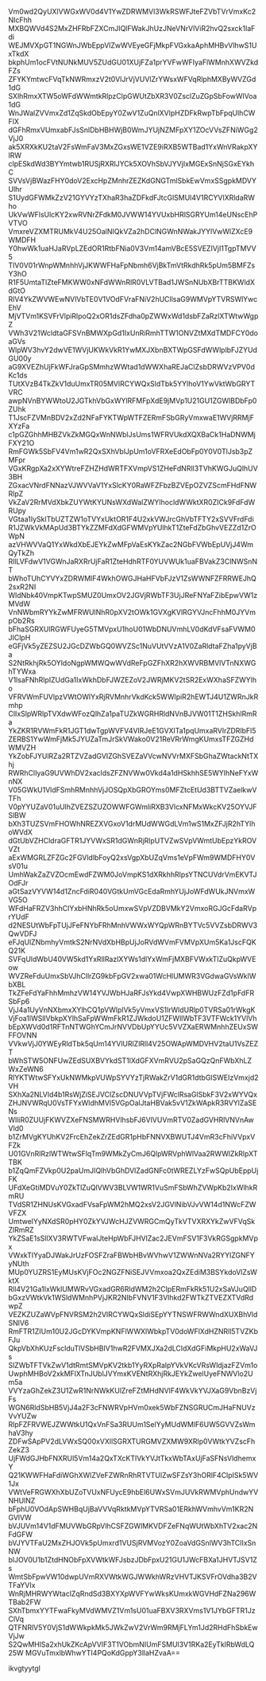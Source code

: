 Vm0wd2QyUXlVWGxWV0d4V1YwZDRWMVl3WkRSWFJteFZVbTVrVmxKc2NIcFhh
MXBQWVd4S2MxZHFRbFZXCmJIQlFWakJhUzJNeVNrVlViR2hvQ2sxck1IaFdi
WEJMVXpGT1NGWnJWbEppVlZwWVEyeGFjMkpFVGxkaAphMHBvVlhwS1UxTkdX
bkphUm1ocFVtNUNkMUV5ZUdGU01XUjFZa1prYVFwWFIyaFlWMnhXWVZkdFZs
ZFYKYmtwcFVqTkNWRmxzV2t0VlJrVjVUVlZrYWsxWFVqRlphMXByWVZGd1dG
SXlhRmxXTW5oWFdWWmtkRlpzClpGWUtZbXR3V0ZsclZuZGpSbFowWlVoa1dG
WnJWalZVVmxZd1ZqSkdObEpyY0ZwV1ZuQnlXVlpHZDFkRwpTbFpqUlhCWFlX
dGFhRmxVUmxabFJsSnlDbHBHWjB0WmJYUjNZMFpXY1ZOcVVsZFNiWGg2VjJ0
ak5XRXkKU2taV2FsWmFaV3MxZGxsWE1VZE9iRXB5WTBad1YxWnVRakpXYlRW
clpESkdWd3BYYmtwb1RUSjRXRlJYCk5XOVhSbVJYVjIxMGExSnNjSGxEYkhC
SVVsVjBWazFHY0doV2ExcHpZMnhrZEZKdGNGTmlSbkEwVmxSSgpkMDVYUlhr
S1UydGFWMkZzV21GYVYzTXhaR3haZDFkdFJtcGlSMUl4V1RCYVlXRldaRWho
UkVwWFlsUlcKY2xwRVNrZFdkM0JVWW14YVUxbHRlSGRYUm14eUNscEhPVTVO
VmxreVZXMTRUMkV4U25OalNIQkVZa2hDClNGWnNWakJYYlVwWlZXcE9WMDFH
Y0hwWk1uaHJaRVpLZEdOR1RtbFNia0V3Vm14amVBcE5SVEZIVjI1TgpTMVV5
TlV0V01rWnpWMnhhVjJKWWFHaFpNbmh6VjBkTmVtRkdhRk5pUm5BMFZsY3hO
R1F5UmtaTlZteFMKWW0xNFdWWnRlR0VLVTBad1JWSnNUbXBrTTBKWldXdGtO
RlV4YkZWVWEwNVlVbTE0V1VOdFVraFNiV2hUCllsaG9WMVpYTVRSWlYwcEhV
MjVTVm1KSVFrVlpiRlpoQ2xOR1dsZFdha0pZWWxWd1dsbFZaRzlXTWtwWgpZ
VWh3V21WcldtaGFSVnBMWXpGd1IxUnRiRmhTTW1ONVZtMXdTMDFCY0doaGVs
WlpWV3hvY2dwVE1WVjUKWkVkR1YwMXJXbnBXTWpGSFdWWlplbFJZYUdGU00y
aG9XVEZhUjFkWFJraGpSMmhzWWtad1dWWXhaREJaClZsbDRWVzVPV0dKc1ds
TUtXVzB4TkZkV1duUmxTR05MVlRCYWQxSldTbk5YYlhoV1YwVktWbGRYTVRC
awpNVnBYWWtoU2JGTkhVbGxWYlRFMFpXdE9jMVp1U21GU1ZGWlBDbFp0ZUhk
T1JscFZVMnBDV2xZd2NFaFYKTWpWTFZERmFSbGRyVmxwaE1WVjRRMjFXYzFa
c1pGZGhhMHBZVkZkMGQxWnNWblJsUms1WFRVUkdXQXBaCk1HaDNWMjFXY21O
RmFGWk5SbFV4Vm1wR2QxSXhVblJpUm1oVFRXeEdObFp0Y0V0TlJsb3pZMFpr
VGxKRgpXa2xXYWtreFZHZHdWRTFXVmpVS1ZHeFdNRll3TVhKWGJuQlhUV3BH
ZGxacVNrdFNNazVJWVVaV1YxSlcKY0RaWFZFbzBZVEpOZVZScmFHdFNWRlpZ
VkZaV2RrMVdXbkZUYWtKYUNsWXdWalZWYlhocldWWktXR0ZICk9FdFdWRUpy
VGtaa1IySklTbUZTZW1oTVYxUktOR1F4U2xkVWJrcGhVbTFTY2xSVVFrdFdi
R1JZWkVkMApUd3BTYkZZMFdXdGFWMVpYUlhkT1ZteFdZbGhvVEZZd1ZrOWpN
azVHWVVaQ1YxWkdXbEJEYkZwMFpVaEsKYkZac2NGbFVWbEpUVjJ4WmQyTkZh
RllLVFdwV1VGWnJaRXRrUjFaR1ZteHdhRTF0YUVWUk1uaFBVakZ3ClNWSnNT
bWhoTUhCYVYxZDRWMlF4WkhOWGJHaHFVbFJzV1ZsWWNFZFRRWEJhQ2sxR2NI
WldNbk40VmpKTwpSMUZ0UmxOV2JGVjRWbTF3UjJReFNYaFZibEpwVW1zMVdW
VnNWbmRYYkZwMFRWUlNhR0pXV2tOWk1GVXgKVlRGYVJncFhhM0JYVmpOb2Rs
bFhaSGRXUlRGWFUyeG5TMVpxU1hoU01WbDNUVmhLV0dKdVFsaFVWM0JIClpH
eGFjVk5yZEZSU2JGcDZWbGQ0WVZSc1NuVUtVVzA1V0ZaRldtaFZha1pyVjBa
S2NtRkhjRk5OYldoNgpWMWQwWVdReFpGZFhXR2hXWVRBMVlVTnNXWGhTYWxa
V1lsaFNhRlpIZUdGa1IxWkhDbFJWZEZoV2JWRjMKV2tSR2ExWXhaSFZWYlho
VFRVWmFUVlpzVWtOWlYxRjRVMnhrVkdKck5WWlpiR2hEWTJ4U1ZWRnJkRmhp
ClIxSlpWRlpTVXdwWFozQlhZa1paTUZkWGRHRldNVnBJVW01T1ZHSkhlRmRa
YkZKR1RVWmFkR1JGT1dwTgpWVFV4VlRJeE1GVXlTa1pqUmxaRVlrZDRlbFl5
ZERBS1YwWmFjMk5JYUZaTmJrSkVWako0V21ReVRrWmgKUmxsTFZGZHdWMVZH
YkZobFJYUlRZa2RTZVZadGVIZGhSVEZaVVcwNVVrMXFSbGhaZWtackNtTXhj
RWRhClIyaG9UVWhDV2xacldsZFZNVWw0Vkd4a1dHSkhhSE5WYlhNeFYxWnNX
V05GWkU1VldFSmhRMnhhVjJOSQpXbGROYms0MFZtcEtUd3BTTVZaelkwVTFh
V0pYYUZaV01uUlhZVEZSZUZOWWFGWmliRXB3VlcxNFMxWkcKV25OYVJFSlBW
bXh3TUZSVmFHOWhNREZXVGxoV1drMUdWWGdLVm1wS1MxZFJjR2hTYlhoWVdX
dGtUbVZHCldraGFTR1JYVWxSR1dGWnRjRlpUTVZwSVpVWmtUbEpzYkROVVZt
aExWMGRLZFZGc2FGVldlbFoyQ2xsVgpXbUZqVms1eVpFWm9WMDFHY0VsV01u
UmhWakZaZVZOcmEwdFZWM0JoVmpKS1dXRkhhRlpsYTNCUVdrVmEKVTJOdFJr
aGtSazVYVW14d1ZncFdiR040VGtkUmVGcEdaRmhYUjJoWFdWUkJNVmxWVG5O
WFdHaFRZV3hhClYxbHNhRk5oUmxwSVpVZDBVMkY2VmxoRGJGcFdaRVprYUdF
d2NESUtWbFpTUjJFeFNYbFRhMnhVWWxWYQpWRnBYTVc5VVZsbDRWV3QwVDFJ
eFJqUlZNbmhyVmtkS2NrNVdXbHBpUjJoRVdWVmFVMVpXUm5Ka1JscFQKQ21K
SVFqUldWbU40VW5kd1YxRllRazlXYWs1dlYxWmFjMXBFVWxkTlZuQkpWVEow
WVZReFduUmxSbVJhCllrZG9kbFpGV2xwa01WcHlUMWR3VGdwaGVsWklWbXBL
TkZFeFdYaFhhMmhzVW14YVJWbHJaRFJsYkd4VwpXWHBWUzFZd1pFdFRSbFp6
VjJ4a1UyVnNXbmxXYlhCQ1pVWlplVk5yVmxVS1lrWldURlp0TVRSa01rWkgK
VjFoa1lWSllVbkpXYlhSaFpWWmFkR1ZJWkdoU1ZFWllWbTF3VTFWck1YVlVh
bEpXWVd0d1RFTnNTWGhYCmJrNVVDbUpYYUc5VVZXaERWMnhhZEUxSWFFOVNN
VVkwVjJ0YWEyRldTbk5qUm14YVlURlZlRll4V25OWApWMDVHV2taU1VsZEZT
bWhSTW5ONFUwZEdSUXBVYkdST1lXdGFXVmRVU2pSaGQzQnFWbXhLZWxZeWN6
RlYKTWtwSFYxUkNWMkpVUWpSYVYzTjRWakZrV1dGR1dtbGlSWEIzVmxjd2VH
SXhXa2NLVld4b1RsWjZiSEJVClZscDNUVVpTVjFWclRsaGlSbkF3V2xWYVQx
ZHJNVWRqU0VsTFYxWldhMVl5VGpOalJtaHBVak5vV1ZkWApkR3RVYlZaSENs
WlliR0ZUUjFKWVZXeFNSMWRHVlhsbFJ6VlVUVmRTV0ZadGVHRlVNVnAwVld0
b1ZrMVgKYUhKV2FrcEhZekZrZEdGR1pHbFNNVXBWUTJ4VmR3cFhiVVpxVFZk
U01GVnRlRzlWTWtwSFlqTm9WMkZyCmJ6QlpWRVphWlVaa2RWWlZkRlpXTTBK
b1ZqQmFZVkp0U2paUmJIQlhVbGhDVlZadGNFc0tWREZLYzFwSQpUbEppUjFK
UFdXeGtiMDVuY0ZkTlZuQlVWV3BLVW1WR1VuSmFSbWhZVWpKb2IxWlhkRmRU
TVdSR1ZHNUsKVGxadFVsaFpWM2hMQ2xsV2JGVlNibVJvVW14d1NWcFZWVFZX
UmtwelYyNXdSR0pHY0ZkYVJWcHJZVWRGCmQyTkVTVXRXYkZwVFVqSkZlRmRZ
YkZSaE1sSllXV3RWTVFwalJteHpWbFJHVlZac2JEVmFSV1F3VkRGSgpkMVpx
VWxkTlYyaDJWakJrUzFOSFZraFBWbHBvWVhwV1ZWWnNVa2RYYlZGNFYyNUth
MUp0YUZRS1EyMUsKVjFOc2NGZFNiSEJVVmxoa2QxZEdiM3BSYkdoVlZsWktX
Rll4V21Ga1IxWklUMWRvVGxadGR6RldWM2h2ClpERmFkRk51U2xSaVJuQllD
bGxzVWtkVk1WSldWMnhPVjJKR2NIbFVNV1F3Vlhkd2FWTkZTVEZXTVdRdwpZ
VEZKZUZaWVpFNVRSM2h2VlRCYWQxSldiSEpYYTNSWFRWWndXUXBhVldSNlV6
RmFTR1ZIUm10U2JGcDYKVmpKNFlWWXlWbkpTV0doWFlXdHZNRll5TVZKbFJu
QkpVbXhKUzFsclduTlVSbHBIV1hwR2FVMXJXa2dLCldXdGFiMkpHU2xWaVJs
SlZWbTFTVkZwV1dtRmtSMVpKV2tkb1YyRXpRalpYVkVKcVRsWldjazFZVm1o
UwphMHBoV2xkMFlXTnJUblJVYmxKVENtRXhjRkJEYkZwelUyeFNWVlo2Um5a
VVYzaGhZekZ3U1ZwR1NrNWkKUlZreFZtMHdNVlF4WkVkYVJXaG9VbnBzVjFs
WGN6RldSbHB5VjJ4a2F3cFNWRVpHVm0xek5WbFZNSGRUCmJHaFNUVzVvYUZw
RlpFZFRVWEJZWWtkU1QxVnFSa3RUUm1SelYyMUdWMlF6UW5GVVZsWmhaV3hy
ZDFwSApPV2dLVWxSQ00xVXllSGRXTURGMVZXMW9XRlp0VWtkYVZscFhZekZ3
UjFWdGJHbFNXRUl5Vm14a2QxTXcKTlVkYVJtTkxWbTAxUjFaSFNsVldhemxY
Q21KWWFHaFdiWGhXWlZVeFZWRnRhRTVTUlZwSFZsY3hORlF4ClpISk5WV1Jx
VWtVeFRGWXhXbUZoTVUxNFUycE9hbEl6UWxSVmJUVkRWMVphUndwYVNHUlNZ
bFphU0VOdApSWHBqUjBaVVVqRktkMVpYTVRSa01ERkhWVmhvVm1KR2NGVlVW
bVJUVm14V1dFMUVWbGRpVlhCSFZGWlMKVDFZeFNqWUtWbXhTV2xac2NFdGFW
bVJYVTFaU2MxZHJOVk5pUmxrd1VUSjRVMVozY0ZoaVdGSnlWV3hTClIxSnNW
blJOV0U1b1ZtdHNObFpXVWtkWFJsbzJDbFpxU21GU1JWcFBXa1JHVTJSV1Zs
WmtSbFpwVW10dwpUVmRXVWtkWGJWWkhWRzVHVTJKSVFrOVdha3B2VTFaYVIx
WnRjMHRWYWtaclZqRndSd3BXYXpWVFYwWksKUmxkWGVHdFZNa296WTBab2FW
SXhTbmxYYTFwaFkyMVdWMVZ1Vm1sU01uaFBXV3RXVms1V1JYbGFTR1JzClVq
QTFNRlV5Y0VjS1dWWkpkMk5JWkZwV2VrWm9RMjFLYm1Jd2RHdFhSbkEwVjJw
S2QwMHlSa2xhUkZKcApVVlF3T1VObmNIUmFSMUl3V1RKa2EyTklRbWdLQ25W
MGVuTmxlbWhwYTI4PQoKdGppY3llaHZvaA==

ikvgtyytgl